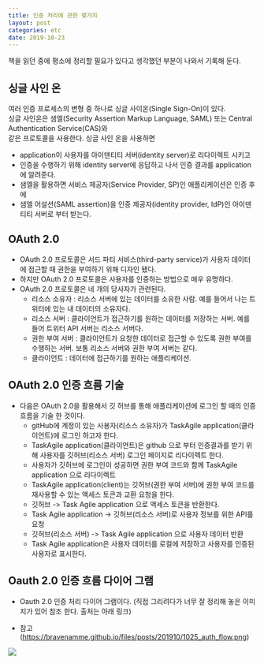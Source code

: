 ```yaml
---
title: 인증 처리에 관한 몇가지
layout: post
categories: etc
date: 2019-10-23
---
```


책을 읽던 중에 평소에 정리할 필요가 있다고 생각했던 부분이 나와서 기록해 둔다.

## 싱글 사인 온
  여러 인증 프로세스의 변형 중 하나로 싱글 사이온(Single Sign-On)이 있다.  
  싱글 사인온은 샘엘(Security Assertion Markup Language, SAML) 또는 Central Authentication Service(CAS)와  
  같은 프로토콜을 사용한다. 싱글 사인 온을 사용하면  
  * application이 사용자를 아이덴티티 서버(identity server)로 리다이렉트 시키고  
  * 인증을 수행하기 위해 identity server에 응답하고 나서 인증 결과를 application에 알려준다.
  * 샘엘을 활용하면 서비스 제공자(Service Provider, SP)인 애플리케이션은 인증 후에
  * 샘엘 어설션(SAML assertion)을 인증 제공자(identity provider, IdP)인 아이덴티티 서버로 부터 받는다.

## OAuth 2.0
  * OAuth 2.0 프로토콜은 서드 파티 서비스(third-party service)가 사용자 데이터에 접근할 때 권한을 부여하기 위해 디자인 됐다.
  * 하지만 OAuth 2.0 프로토콜은 사용자를 인증하는 방법으로 매우 유명하다.
  * OAuth 2.0 프로토콜은 네 개의 당사자가 관련된다.
    * 리소스 소유자 : 리소스 서버에 있는 데이터를 소유한 사람. 예를 들어서 나는 트위터에 있는 내 데이터의 소유자다.
    * 리소스 서버 : 클라이언트가 접근하기를 원하는 데이터를 저장하는 서버. 예를 들어 트위터 API 서버는 리소스 서버다.
    * 권한 부여 서버 : 클라이언트가 요청한 데이터로 접근할 수 있도록 권한 부여를 수행하는 서버. 보통 리소스 서버와 권한 부여 서버는 같다.
    * 클라이언트 : 데이터에 접근하기를 원하는 애플리케이션.

## OAuth 2.0 인증 흐름 기술
  * 다음은 OAuth 2.0을 활용해서 깃 허브를 통해 애플리케이션에 로그인 할 때의 인증 흐름을 기술 한 것이다.
    * gitHub에 계정이 있는 사용자(리소스 소유자)가 TaskAgile application(클라이언트)에 로그인 하고자 한다.
    * TaskAgile application(클라이언트)은 github 으로 부터 인증결과를 받기 위해 사용자를 깃허브(리소스 서버) 로그인 페이지로 리다이렉트 한다.
    * 사용자가 깃허브에 로그인이 성공하면 권한 부여 코드와 함께 TaskAgile application 으로 리다이렉트
    * TaskAgile application(client)는 깃허브(권한 부여 서버)에 권한 부여 코드를 재사용할 수 있는 액세스 토큰과 교환 요청을 한다.
    * 깃허브 -> Task Agile application 으로 액세스 토큰을 반환한다.
    * Task Agile application -> 깃허브(리소스 서버)로 사용자 정보를 위한 API를 요청
    * 깃허브(리소스 서버) -> Task Agile application 으로 사용자 데이터 반환
    * Task Agile application은 사용자 데이터를 로컬에 저장하고 사용자를 인증된 사용자로 표시한다.

## Oauth 2.0 인증 흐름 다이어 그램
*  Oauth 2.0 인증 처리 다이어 그램이다. (직접 그리려다가 너무 잘 정리해 놓은 이미지가 있어 참조 한다. 출처는 아래 링크)
 - 참고(https://bravenamme.github.io/files/posts/201910/1025_auth_flow.png)
<img src="{{site.baseurl}}/assets/img/etc/oauth2_0.png">